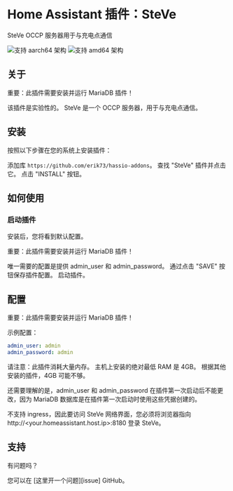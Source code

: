 # Home Assistant 插件：SteVe

SteVe OCCP 服务器用于与充电点通信

![支持 aarch64 架构][aarch64-shield] ![支持 amd64 架构][amd64-shield]

## 关于

重要：此插件需要安装并运行 MariaDB 插件！

该插件是实验性的。
SteVe 是一个 OCCP 服务器，用于与充电点通信。

## 安装

按照以下步骤在您的系统上安装插件：

添加库 `https://github.com/erik73/hassio-addons`。
查找 "SteVe" 插件并点击它。
点击 "INSTALL" 按钮。

## 如何使用

### 启动插件

安装后，您将看到默认配置。

重要：此插件需要安装并运行 MariaDB 插件！

唯一需要的配置是提供 admin_user 和 admin_password。
通过点击 "SAVE" 按钮保存插件配置。
启动插件。

## 配置

重要：此插件需要安装并运行 MariaDB 插件！

示例配置：

```yaml
admin_user: admin
admin_password: admin
```

请注意：此插件消耗大量内存。
主机上安装的绝对最低 RAM 是 4GB。
根据其他安装的插件，4GB 可能不够。

还需要理解的是，admin_user 和 admin_password 在插件第一次启动后不能更改，因为 MariaDB 数据库是在插件第一次启动时使用这些凭据创建的。

不支持 ingress，因此要访问 SteVe 网络界面，您必须将浏览器指向 http://<your.homeassistant.host.ip>:8180 登录 SteVe。

## 支持

有问题吗？

您可以在 [这里开一个问题][issue] GitHub。

[aarch64-shield]: https://img.shields.io/badge/aarch64-yes-green.svg
[amd64-shield]: https://img.shields.io/badge/amd64-yes-green.svg